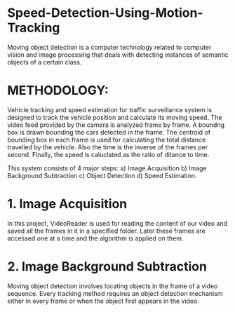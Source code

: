 # Speed-Detection-Using-Motion-Tracking

Moving object detection is a computer technology related to computer vision and image processing that deals with detecting instances of semantic objects of a certain class.

# METHODOLOGY:

Vehicle tracking and speed estimation for traffic surveillance system is designed to track the vehicle
position and calculate its moving speed. The video feed provided by the camera is analyzed frame by frame. A boundng box  is drawn bounding the cars detected in the frame. The centroid of bounding box in each frame is used for calculating the total distance travelled by the vehicle. Also the time is the inverse of the frames per second. Finally, the speed is caluclated as the ratio of ditance to time.

This system consists of 4 major steps:
a) Image Acquisition
b) Image Background Subtraction
c) Object Detection
d) Speed Estimation.

# 1. Image Acquisition

In this project, VideoReader is used for reading the content of our video and saved all the frames in it in a specified folder. Later these frames are accessed one at a time and the algorithm is applied on them.

# 2. Image Background Subtraction

Moving object detection involves locating objects in the frame of a video sequence. Every tracking method requires an object detection mechanism either in every frame or when the object first appears in the video.
